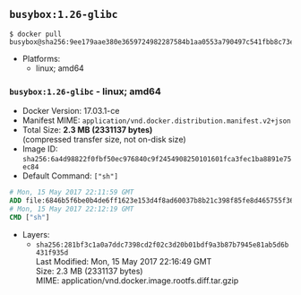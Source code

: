 ## `busybox:1.26-glibc`

```console
$ docker pull busybox@sha256:9ee179aae380e3659724982287584b1aa0553a790497c541fbb8c73e11459fad
```

-	Platforms:
	-	linux; amd64

### `busybox:1.26-glibc` - linux; amd64

-	Docker Version: 17.03.1-ce
-	Manifest MIME: `application/vnd.docker.distribution.manifest.v2+json`
-	Total Size: **2.3 MB (2331137 bytes)**  
	(compressed transfer size, not on-disk size)
-	Image ID: `sha256:6a4d98822f0fbf50ec976840c9f2454908250101601fca3fec1ba8891e75ec84`
-	Default Command: `["sh"]`

```dockerfile
# Mon, 15 May 2017 22:11:59 GMT
ADD file:6846b5f6be0b4de6ff1623e153d4f8ad60037b8b21c398f85fe8d465755f3674 in / 
# Mon, 15 May 2017 22:12:19 GMT
CMD ["sh"]
```

-	Layers:
	-	`sha256:281bf3c1a0a7ddc7398cd2f02c3d20b01bdf9a3b87b7945e81ab5d6b431f935d`  
		Last Modified: Mon, 15 May 2017 22:16:49 GMT  
		Size: 2.3 MB (2331137 bytes)  
		MIME: application/vnd.docker.image.rootfs.diff.tar.gzip
